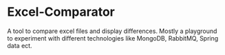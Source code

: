 Excel-Comparator
================

A tool to compare excel files and display differences. Mostly a playground to experiment with different technologies like MongoDB, RabbitMQ, Spring data ect.